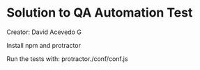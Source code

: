 # Solution to QA Automation Test
Creator: David Acevedo G

Install npm and protractor

Run the tests with:
                    protractor./conf/conf.js

